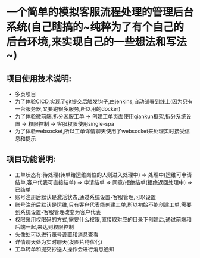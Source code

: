 # 一个简单的模拟客服流程处理的管理后台系统(自己瞎搞的~纯粹为了有个自己的后台环境,来实现自己的一些想法和写法~)

## 项目使用技术说明:
- 多页项目
- 为了体验CICD,实现了git提交后触发钩子,由jenkins,自动部署到线上(因为只有一台服务器,又要跑很多服务,所以用的docker)
- 为了体验微前端,拆分客服工单 -> 创建工单页面使用qiankun框架,拆分系统设置 -> 权限控制 -> 客服权限使用single-spa
- 为了体验websocket,所以工单详情聊天使用了websocket来处理实时接受信息和提示

## 项目功能说明:
- 工单状态有:待处理(转单给运维岗位的人则进入处理中) => 处理中(运维可申请结单,客户代表可直接结单) => 申请结单 => 同意/拒绝结单(拒绝返回处理中) => 已结单
- 账号注册后默认是激活状态,通过系统设置-客服管理,可以设置
- 账号注册后默认是运维,只有客户代表能创建工单,所以初始不能创建工单,需要到系统设置-客服管理改变为客户代表
- 权限采用权限码的方式,需要什么权限,直接取对应的目录下创建后,通过前端和后端一起,来达到权限控制
- 头像处可以进行账号设置和消息查看
- 详情聊天处为实时聊天(发图片待优化)
- 工单转单和提交抄送人操作会进行消息通知
